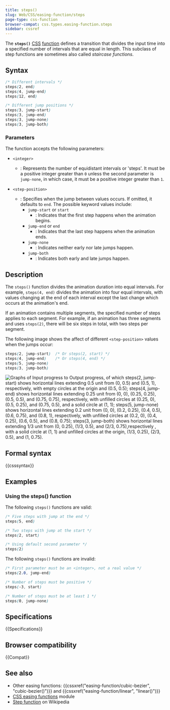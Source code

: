 ```yaml
---
title: steps()
slug: Web/CSS/easing-function/steps
page-type: css-function
browser-compat: css.types.easing-function.steps
sidebar: cssref
---
```


The **`steps()`** [CSS](/en-US/docs/Web/CSS) [function](/en-US/docs/Web/CSS/CSS_Values_and_Units/CSS_Value_Functions) defines a transition that divides the input time into a specified number of intervals that are equal in length. This subclass of step functions are sometimes also called _staircase functions_.

## Syntax

```css
/* Different intervals */
steps(2, end)
steps(4, jump-end)
steps(12, end)

/* Different jump positions */
steps(3, jump-start)
steps(3, jump-end)
steps(3, jump-none)
steps(3, jump-both)
```

### Parameters

The function accepts the following parameters:

- `<integer>`
  - : Represents the number of equidistant intervals or 'steps'.
    It must be a positive integer greater than `0` unless the second parameter is `jump-none`, in which case, it must be a positive integer greater than `1`.

- `<step-position>`
  - : Specifies when the jump between values occurs.
    If omitted, it defaults to `end`.
    The possible keyword values include:
    - `jump-start` or `start`
      - : Indicates that the first step happens when the animation begins.
    - `jump-end` or `end`
      - : Indicates that the last step happens when the animation ends.
    - `jump-none`
      - : Indicates neither early nor late jumps happen.
    - `jump-both`
      - : Indicates both early and late jumps happen.

## Description

The `steps()` function divides the animation duration into equal intervals.
For example, `steps(4, end)` divides the animation into four equal intervals, with values changing at the end of each interval except the last change which occurs at the animation's end.

If an animation contains multiple segments, the specified number of steps applies to each segment. For example, if an animation has three segments and uses `steps(2)`, there will be six steps in total, with two steps per segment.

The following image shows the affect of different `<step-position>` values when the jumps occur:

```css
steps(2, jump-start)  /* Or steps(2, start) */
steps(4, jump-end)    /* Or steps(4, end) */
steps(5, jump-none)
steps(3, jump-both)
```

![Graphs of Input progress to Output progress, of which steps(2, jump-start) shows horizontal lines extending 0.5 unit from (0, 0.5) and (0.5, 1), respectively, with empty circles at the origin and (0.5, 0.5); steps(4, jump-end) shows horizontal lines extending 0.25 unit from (0, 0), (0.25, 0.25), (0.5, 0.5), and (0.75, 0.75), respectively, with unfilled circles at (0.25, 0), (0.5, 0.25), and (0.75, 0.5), and a solid circle at (1, 1); steps(5, jump-none) shows horizontal lines extending 0.2 unit from (0, 0), (0.2, 0.25), (0.4, 0.5), (0.6, 0.75), and (0.8, 1), respectively, with unfilled circles at (0.2, 0), (0.4, 0.25), (0.6, 0.5), and (0.8, 0.75); steps(3, jump-both) shows horizontal lines extending 1/3 unit from (0, 0.25), (1/3, 0.5), and (2/3, 0.75),respectively , with a solid circle at (1, 1) and unfilled circles at the origin, (1/3, 0.25), (2/3, 0.5), and (1, 0.75).](jump.svg)

## Formal syntax

{{csssyntax}}

## Examples

### Using the steps() function

The following `steps()` functions are valid:

```css example-good
/* Five steps with jump at the end */
steps(5, end)

/* Two steps with jump at the start */
steps(2, start)

/* Using default second parameter */
steps(2)
```

The following `steps()` functions are invalid:

```css example-bad
/* First parameter must be an <integer>, not a real value */
steps(2.0, jump-end)

/* Number of steps must be positive */
steps(-3, start)

/* Number of steps must be at least 1 */
steps(0, jump-none)
```

## Specifications

{{Specifications}}

## Browser compatibility

{{Compat}}

## See also

- Other easing functions: {{cssxref("easing-function/cubic-bezier", "cubic-bezier()")}} and {{cssxref("easing-function/linear", "linear()")}}
- [CSS easing functions](/en-US/docs/Web/CSS/CSS_easing-functions) module
- [Step function](https://en.wikipedia.org/wiki/Step_function) on Wikipedia
